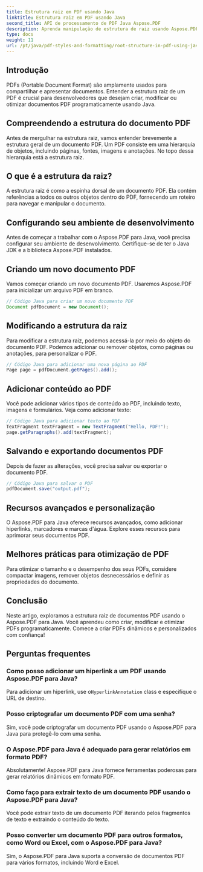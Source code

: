 ```yaml
---
title: Estrutura raiz em PDF usando Java
linktitle: Estrutura raiz em PDF usando Java
second_title: API de processamento de PDF Java Aspose.PDF
description: Aprenda manipulação de estrutura de raiz usando Aspose.PDF. Crie, modifique e aprimore PDFs.
type: docs
weight: 11
url: /pt/java/pdf-styles-and-formatting/root-structure-in-pdf-using-java/
---
```


## Introdução

PDFs (Portable Document Format) são amplamente usados para compartilhar e apresentar documentos. Entender a estrutura raiz de um PDF é crucial para desenvolvedores que desejam criar, modificar ou otimizar documentos PDF programaticamente usando Java.

## Compreendendo a estrutura do documento PDF

Antes de mergulhar na estrutura raiz, vamos entender brevemente a estrutura geral de um documento PDF. Um PDF consiste em uma hierarquia de objetos, incluindo páginas, fontes, imagens e anotações. No topo dessa hierarquia está a estrutura raiz.

## O que é a estrutura da raiz?

A estrutura raiz é como a espinha dorsal de um documento PDF. Ela contém referências a todos os outros objetos dentro do PDF, fornecendo um roteiro para navegar e manipular o documento. 

## Configurando seu ambiente de desenvolvimento

Antes de começar a trabalhar com o Aspose.PDF para Java, você precisa configurar seu ambiente de desenvolvimento. Certifique-se de ter o Java JDK e a biblioteca Aspose.PDF instalados.

## Criando um novo documento PDF

Vamos começar criando um novo documento PDF. Usaremos Aspose.PDF para inicializar um arquivo PDF em branco.

```java
// Código Java para criar um novo documento PDF
Document pdfDocument = new Document();
```

## Modificando a estrutura da raiz

Para modificar a estrutura raiz, podemos acessá-la por meio do objeto do documento PDF. Podemos adicionar ou remover objetos, como páginas ou anotações, para personalizar o PDF.

```java
// Código Java para adicionar uma nova página ao PDF
Page page = pdfDocument.getPages().add();
```

## Adicionar conteúdo ao PDF

Você pode adicionar vários tipos de conteúdo ao PDF, incluindo texto, imagens e formulários. Veja como adicionar texto:

```java
// Código Java para adicionar texto ao PDF
TextFragment textFragment = new TextFragment("Hello, PDF!");
page.getParagraphs().add(textFragment);
```

## Salvando e exportando documentos PDF

Depois de fazer as alterações, você precisa salvar ou exportar o documento PDF.

```java
// Código Java para salvar o PDF
pdfDocument.save("output.pdf");
```

## Recursos avançados e personalização

O Aspose.PDF para Java oferece recursos avançados, como adicionar hiperlinks, marcadores e marcas d'água. Explore esses recursos para aprimorar seus documentos PDF.

## Melhores práticas para otimização de PDF

Para otimizar o tamanho e o desempenho dos seus PDFs, considere compactar imagens, remover objetos desnecessários e definir as propriedades do documento.

## Conclusão

Neste artigo, exploramos a estrutura raiz de documentos PDF usando o Aspose.PDF para Java. Você aprendeu como criar, modificar e otimizar PDFs programaticamente. Comece a criar PDFs dinâmicos e personalizados com confiança!

## Perguntas frequentes

### Como posso adicionar um hiperlink a um PDF usando Aspose.PDF para Java?

Para adicionar um hiperlink, use o`HyperlinkAnnotation` class e especifique o URL de destino.

### Posso criptografar um documento PDF com uma senha?

Sim, você pode criptografar um documento PDF usando o Aspose.PDF para Java para protegê-lo com uma senha.

### O Aspose.PDF para Java é adequado para gerar relatórios em formato PDF?

Absolutamente! Aspose.PDF para Java fornece ferramentas poderosas para gerar relatórios dinâmicos em formato PDF.

### Como faço para extrair texto de um documento PDF usando o Aspose.PDF para Java?

Você pode extrair texto de um documento PDF iterando pelos fragmentos de texto e extraindo o conteúdo do texto.

### Posso converter um documento PDF para outros formatos, como Word ou Excel, com o Aspose.PDF para Java?

Sim, o Aspose.PDF para Java suporta a conversão de documentos PDF para vários formatos, incluindo Word e Excel.